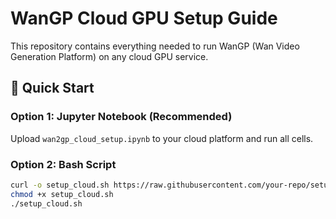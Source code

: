 # WanGP Cloud GPU Setup Guide

This repository contains everything needed to run WanGP (Wan Video Generation Platform) on any cloud GPU service.

## 🚀 Quick Start

### Option 1: Jupyter Notebook (Recommended)
Upload `wan2gp_cloud_setup.ipynb` to your cloud platform and run all cells.

### Option 2: Bash Script
```bash
curl -o setup_cloud.sh https://raw.githubusercontent.com/your-repo/setup_cloud.sh
chmod +x setup_cloud.sh
./setup_cloud.sh